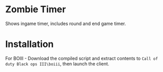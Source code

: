 # Zombie Timer
Shows ingame timer, includes round and end game timer.

# Installation
For BOIII - Download the compiled script and extract contents to `Call of duty Black ops III\boiii`, then launch the client.